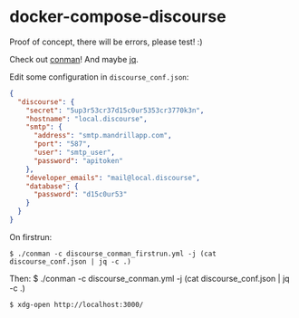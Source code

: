 # docker-compose-discourse

Proof of concept, there will be errors, please test! :)

Check out [conman](https://github.com/BlueDragonX/conman)! And maybe [jq](http://stedolan.github.io/jq/).

Edit some configuration in `discourse_conf.json`:

```json
{
  "discourse": {
    "secret": "5up3r53cr37d15c0ur5353cr3770k3n",
    "hostname": "local.discourse",
    "smtp": {
      "address": "smtp.mandrillapp.com",
      "port": "587",
      "user": "smtp_user",
      "password": "apitoken"
    },
    "developer_emails": "mail@local.discourse",
    "database": {
      "password": "d15c0ur53"
    }
  }
}
```

On firstrun:

    $ ./conman -c discourse_conman_firstrun.yml -j (cat discourse_conf.json | jq -c .)

Then:
    $ ./conman -c discourse_conman.yml -j (cat discourse_conf.json | jq -c .)

    $ xdg-open http://localhost:3000/

